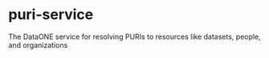 # puri-service
The DataONE service for resolving PURIs to resources like datasets, people, and organizations
